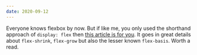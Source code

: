 ```yaml
---
date: 2020-09-12
---
```


Everyone knows flexbox by now. But if like me, you only used the shorthand approach of `display: flex` then [this article is for you](https://medium.com/@tiffnogueira/understanding-flex-shrink-flex-grow-and-flex-basis-and-using-these-properties-to-their-full-e4b4afd2c930). It goes in great details about `flex-shrink`, `flex-grow` but also the lesser known `flex-basis`. Worth a read.

